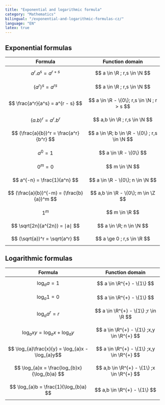```yaml
---
title: "Exponential and logarithmic formula"
category: "Mathematics"
bilingual: "/exponential-and-logarithmic-formulas-cz/"
language: "EN"
latex: true
---
```


## Exponential formulas

| Formula                                    | Function domain                               |
|:------------------------------------------:|:---------------------------------------------:|
| $$ a^r . a^s = a^{r + s} $$                | $$ a \in \R ; r,s \in \N $$                   |
| $$ (a^r)^s = a^{rs} $$                     | $$ a \in \R ; r,s \in \N $$                   |
| $$ \frac{a^r}{a^s} = a^{r - s} $$          | $$ a \in \R - \{0\}; r,s \in \N ; r > s $$    |
| $$ (a . b)^r = a^r . b^r $$                | $$ a,b \in \R ; r,s \in \N $$                 |
| $$ (\frac{a}{b})^r = \frac{a^r}{b^r} $$    | $$ a \in \R; b \in \R - \{0\} ; r,s \in \N $$ |
| $$ a^0 = 1 $$                              | $$ a \in \R - \{0\} $$                        |
| $$ 0^m = 0 $$                              | $$ m \in \N $$                                |
| $$ a^{-n} = \frac{1}{a^n} $$               | $$ a \in \R - \{0\}; n \in \N $$              |
| $$ (\frac{a}{b})^{-m} = (\frac{b}{a})^m $$ | $$ a,b \in \R - \{0\}; m \in \Z $$            |
| $$ 1^m $$                                  | $$ m \in \R $$                                |
| $$ \sqrt[2n]{a^{2n}} = ∣a∣ $$              | $$ a \in \R; n \in \N $$                      |
| $$ (\sqrt{a})^r = \sqrt{a^r} $$            | $$ a \ge 0 ; r,s \in \R $$                    |


## Logarithmic formulas

| Formula                                           | Function domain                            |
|:-------------------------------------------------:|:------------------------------------------:|
| $$ \log_{a}a = 1 $$                               | $$ a \in \R^{+} - \{1\} $$                 |
| $$ \log_{a}1 = 0 $$                               | $$ a \in \R^{+} - \{1\} $$                 |
| $$ \log_{a}a^r = r $$                             | $$ a \in \R^{+} - \{1\} ;r \in \R $$       |
| $$ \log_{a}xy = \log_{a}x + \log_{a}y $$          | $$ a \in \R^{+} - \{1\} ;x,y \in \R^{+} $$ |
| $$ \log_{a}\frac{x}{y} = \log_{a}x - \log_{a}y$$  | $$ a \in \R^{+} - \{1\} ;x,y \in \R^{+} $$ |
| $$ \log_{a}x = \frac{log_{b}x}{\log_{b}a} $$      | $$ a,b \in \R^{+} - \{1\} ;x \in \R^{+} $$ |
| $$ \log_{a}b = \frac{1}{\log_{b}a} $$             | $$ a,b \in \R^{+} - \{1\} $$               |
